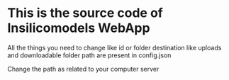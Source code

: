 # This is the source code of Insilicomodels WebApp

All the things you need to change like id or folder destination like uploads
and downloadable folder path are present in config.json 

Change the path as related to your computer server




